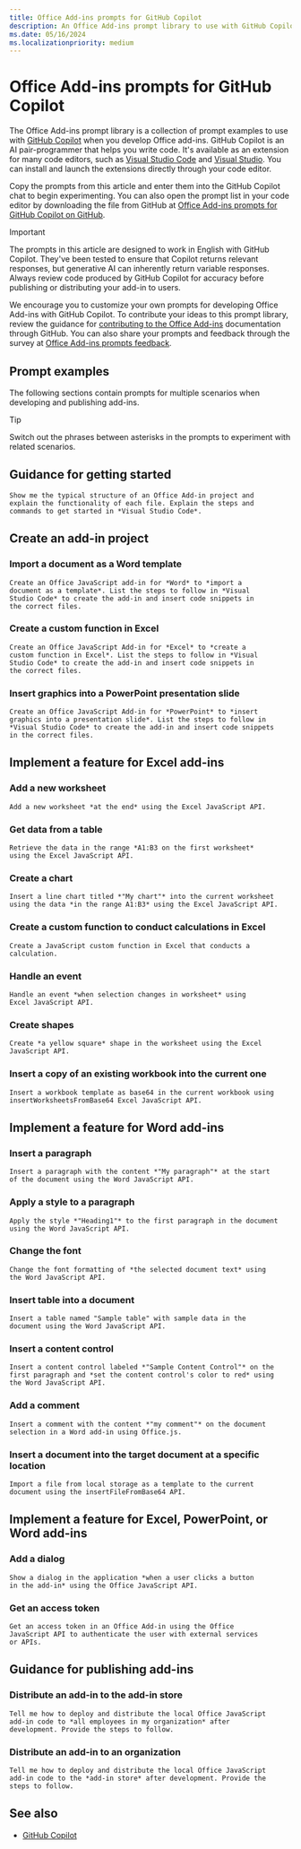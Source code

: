 ```yaml
---
title: Office Add-ins prompts for GitHub Copilot
description: An Office Add-ins prompt library to use with GitHub Copilot.
ms.date: 05/16/2024
ms.localizationpriority: medium
---
```


# Office Add-ins prompts for GitHub Copilot

The Office Add-ins prompt library is a collection of prompt examples to use with [GitHub Copilot](https://github.com/features/copilot/plans) when you develop Office add-ins. GitHub Copilot is an AI pair-programmer that helps you write code. It's available as an extension for many code editors, such as [Visual Studio Code](https://marketplace.visualstudio.com/items?itemName=GitHub.copilot) and [Visual Studio](https://marketplace.visualstudio.com/items?itemName=GitHub.copilotvs). You can install and launch the extensions directly through your code editor.

Copy the prompts from this article and enter them into the GitHub Copilot chat to begin experimenting. You can also open the prompt list in your code editor by downloading the file from GitHub at [Office Add-ins prompts for GitHub Copilot on GitHub](https://github.com/OfficeDev/office-js-docs-pr/blob/main/docs/resources/resources-github-copilot-prompt-library.md).

> [!IMPORTANT]
> The prompts in this article are designed to work in English with GitHub Copilot. They've been tested to ensure that Copilot returns relevant responses, but generative AI can inherently return variable responses. Always review code produced by GitHub Copilot for accuracy before publishing or distributing your add-in to users.

We encourage you to customize your own prompts for developing Office Add-ins with GitHub Copilot. To contribute your ideas to this prompt library, review the guidance for [contributing to the Office Add-ins](https://github.com/OfficeDev/office-js-docs-pr/blob/main/Contributing.md) documentation through GitHub. You can also share your prompts and feedback through the survey at [Office Add-ins prompts feedback](https://aka.ms/promptfeedback).

## Prompt examples

The following sections contain prompts for multiple scenarios when developing and publishing add-ins.

> [!TIP]
> Switch out the phrases between asterisks in the prompts to experiment with related scenarios.

## Guidance for getting started

```code
Show me the typical structure of an Office Add-in project and 
explain the functionality of each file. Explain the steps and 
commands to get started in *Visual Studio Code*.
```

## Create an add-in project

### Import a document as a Word template

```code
Create an Office JavaScript add-in for *Word* to *import a 
document as a template*. List the steps to follow in *Visual 
Studio Code* to create the add-in and insert code snippets in 
the correct files.
```

### Create a custom function in Excel

```code
Create an Office JavaScript Add-in for *Excel* to *create a
custom function in Excel*. List the steps to follow in *Visual 
Studio Code* to create the add-in and insert code snippets in 
the correct files.
```

### Insert graphics into a PowerPoint presentation slide

```code
Create an Office JavaScript Add-in for *PowerPoint* to *insert 
graphics into a presentation slide*. List the steps to follow in 
*Visual Studio Code* to create the add-in and insert code snippets 
in the correct files.
```

## Implement a feature for Excel add-ins

### Add a new worksheet

```code
Add a new worksheet *at the end* using the Excel JavaScript API.
```

### Get data from a table

```code
Retrieve the data in the range *A1:B3 on the first worksheet* 
using the Excel JavaScript API.
```

### Create a chart

```code
Insert a line chart titled *"My chart"* into the current worksheet 
using the data *in the range A1:B3* using the Excel JavaScript API.
```

### Create a custom function to conduct calculations in Excel

```code
Create a JavaScript custom function in Excel that conducts a 
calculation.
```

### Handle an event

```code
Handle an event *when selection changes in worksheet* using 
Excel JavaScript API.
```

### Create shapes

```code
Create *a yellow square* shape in the worksheet using the Excel 
JavaScript API.
```

### Insert a copy of an existing workbook into the current one

```code
Insert a workbook template as base64 in the current workbook using 
insertWorksheetsFromBase64 Excel JavaScript API.
```

## Implement a feature for Word add-ins

### Insert a paragraph

```code
Insert a paragraph with the content *"My paragraph"* at the start 
of the document using the Word JavaScript API.
```

### Apply a style to a paragraph

```code
Apply the style *"Heading1"* to the first paragraph in the document 
using the Word JavaScript API.
```

### Change the font

```code
Change the font formatting of *the selected document text* using 
the Word JavaScript API.
```

### Insert table into a document

```code
Insert a table named "Sample table" with sample data in the 
document using the Word JavaScript API.
```

### Insert a content control

```code
Insert a content control labeled *"Sample Content Control"* on the 
first paragraph and *set the content control's color to red* using 
the Word JavaScript API.
```

### Add a comment

```code
Insert a comment with the content *"my comment"* on the document 
selection in a Word add-in using Office.js.
```

### Insert a document into the target document at a specific location

```code
Import a file from local storage as a template to the current 
document using the insertFileFromBase64 API.
```

## Implement a feature for Excel, PowerPoint, or Word add-ins

### Add a dialog

```code
Show a dialog in the application *when a user clicks a button 
in the add-in* using the Office JavaScript API.
```

### Get an access token

```code
Get an access token in an Office Add-in using the Office 
JavaScript API to authenticate the user with external services 
or APIs.
```

## Guidance for publishing add-ins

### Distribute an add-in to the add-in store

```code
Tell me how to deploy and distribute the local Office JavaScript 
add-in code to *all employees in my organization* after 
development. Provide the steps to follow.
```

### Distribute an add-in to an organization

```code
Tell me how to deploy and distribute the local Office JavaScript 
add-in code to the *add-in store* after development. Provide the 
steps to follow.
```

## See also

- [GitHub Copilot](https://github.com/features/copilot/plans)